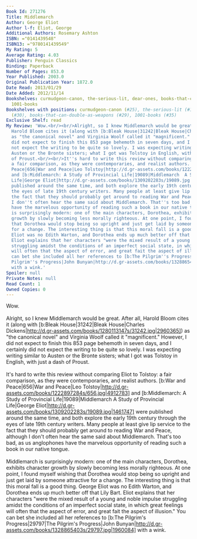```yaml
---
Book Id: 271276
Title: Middlemarch
Author: George Eliot
Author l-f: Eliot, George
Additional Authors: Rosemary Ashton
ISBN: ="0141439548"
ISBN13: ="9780141439549"
My Rating: 5
Average Rating: 4.03
Publisher: Penguin Classics
Binding: Paperback
Number of Pages: 853.0
Year Published: 2003.0
Original Publication Year: 1872.0
Date Read: 2013/01/29
Date Added: 2012/11/14
Bookshelves: curmudgeon-canon, the-serious-lit, dear-ones, books-that-can-double-as-weapons,
  1001-books
Bookshelves with positions: curmudgeon-canon (#25), the-serious-lit (#129), dear-ones
  (#30), books-that-can-double-as-weapons (#29), 1001-books (#35)
Exclusive Shelf: read
My Review: 'Wow.<br/><br/>Alright, so I knew Middlemarch would be great. After all,
  Harold Bloom cites it (along with [b:Bleak House|31242|Bleak House|Charles Dickens|http://d.gr-assets.com/books/1280113147s/31242.jpg|2960365])
  as "the canonical novel" and Virginia Woolf called it "magnificent." However, I
  did not expect to finish this 853 page behemoth in seven days, and I certainly did
  not expect the writing to be quite so lovely. I was expecting writing similar to
  Austen or the Bronte sisters; what I got was Tolstoy in English, with just a dash
  of Proust.<br/><br/>It''s hard to write this review without comparing Eliot to Tolstoy:
  a fair comparison, as they were contemporaries, and realist authors. [b:War and
  Peace|656|War and Peace|Leo Tolstoy|http://d.gr-assets.com/books/1222897284s/656.jpg|4912783]
  and [b:Middlemarch: A Study of Provincial Life|19089|Middlemarch  A Study of Provincial
  Life|George Eliot|http://d.gr-assets.com/books/1309202283s/19089.jpg|1461747] were
  published around the same time, and both explore the early 19th century through
  the eyes of late 19th century writers. Many people at least give lip service to
  the fact that they should probably get around to reading War and Peace, although
  I don''t often hear the same said about Middlemarch. That''s too bad, as us anglophones
  have the marvelous opportunity of reading such a book in our native tongue.<br/><br/>Middlemarch
  is surprisingly modern: one of the main characters, Dorothea, exhibits character
  growth by slowly becoming less morally righteous. At one point, I found myself wishing
  that Dorothea would stop being so upright and just get laid by someone attractive
  for a change. The interesting thing is that this moral fall is a good thing. George
  Eliot was no Edith Warton, and Dorothea ends up much better off that Lily Bart.
  Eliot explains that her characters "were the mixed result of a young and noble impulse
  struggling amidst the conditions of an imperfect social state, in which great feelings
  will often that the aspect of error, and great fait the aspect of illusion." You
  can bet she included all her references to [b:The Pilgrim''s Progress|29797|The
  Pilgrim''s Progress|John Bunyan|http://d.gr-assets.com/books/1328865403s/29797.jpg|1960084]
  with a wink.'
Spoiler: null
Private Notes: null
Read Count: 1
Owned Copies: 0
---
```


Wow.<br/><br/>Alright, so I knew Middlemarch would be great. After all, Harold Bloom cites it (along with [b:Bleak House|31242|Bleak House|Charles Dickens|http://d.gr-assets.com/books/1280113147s/31242.jpg|2960365]) as "the canonical novel" and Virginia Woolf called it "magnificent." However, I did not expect to finish this 853 page behemoth in seven days, and I certainly did not expect the writing to be quite so lovely. I was expecting writing similar to Austen or the Bronte sisters; what I got was Tolstoy in English, with just a dash of Proust.<br/><br/>It's hard to write this review without comparing Eliot to Tolstoy: a fair comparison, as they were contemporaries, and realist authors. [b:War and Peace|656|War and Peace|Leo Tolstoy|http://d.gr-assets.com/books/1222897284s/656.jpg|4912783] and [b:Middlemarch: A Study of Provincial Life|19089|Middlemarch  A Study of Provincial Life|George Eliot|http://d.gr-assets.com/books/1309202283s/19089.jpg|1461747] were published around the same time, and both explore the early 19th century through the eyes of late 19th century writers. Many people at least give lip service to the fact that they should probably get around to reading War and Peace, although I don't often hear the same said about Middlemarch. That's too bad, as us anglophones have the marvelous opportunity of reading such a book in our native tongue.<br/><br/>Middlemarch is surprisingly modern: one of the main characters, Dorothea, exhibits character growth by slowly becoming less morally righteous. At one point, I found myself wishing that Dorothea would stop being so upright and just get laid by someone attractive for a change. The interesting thing is that this moral fall is a good thing. George Eliot was no Edith Warton, and Dorothea ends up much better off that Lily Bart. Eliot explains that her characters "were the mixed result of a young and noble impulse struggling amidst the conditions of an imperfect social state, in which great feelings will often that the aspect of error, and great fait the aspect of illusion." You can bet she included all her references to [b:The Pilgrim's Progress|29797|The Pilgrim's Progress|John Bunyan|http://d.gr-assets.com/books/1328865403s/29797.jpg|1960084] with a wink.